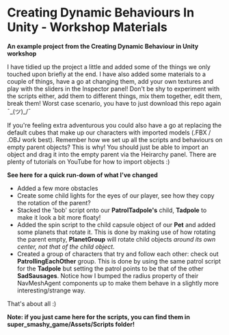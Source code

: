 # Creating Dynamic Behaviours In Unity - Workshop Materials
**An example project from the Creating Dynamic Behaviour in Unity workshop**

I have tidied up the project a little and added some of the things we only touched upon briefly at the end. I have also added some materials to a couple of things, have a go at changing them, add your own textures and play with the sliders in the Inspector panel! Don't be shy to experiment with the scripts either, add them to different things, mix them together, edit them, break them! Worst case scenario, you have to just download this repo again ¯\_(ツ)_/¯

If you're feeling extra adventurous you could also have a go at replacing the default cubes that make up our characters with imported models (.FBX / .OBJ work best). Remember how we set up all the scripts and behaviours on empty parent objects? This is why! You should just be able to import an object and drag it into the empty parent via the Heirarchy panel. There are plenty of tutorials on YouTube for how to import objects :)

**See here for a quick run-down of what I've changed**

* Added a few more obstacles
* Create some child lights for the eyes of our player, see how they copy the rotation of the parent?
* Stacked the 'bob' script onto our **PatrolTadpole's** child, **Tadpole** to make it look a bit more floaty!
* Added the spin script to the child capsule object of our **Pet** and added some planets that rotate it. This is done by making use of how rotating the parent empty, **PlanetGroup** will rotate child objects _around its own center, not that of the child object_. 
* Created a group of characters that try and follow each other: check out **PatrollingEachOther** group. This is done by using the same patrol script for the **Tadpole** but setting the patrol points to be that of the other **SadSausages**. Notice how I bumped the radius property of their NavMeshAgent components up to make them behave in a slightly more interesting/strange way.

That's about all :)

**Note: if you just came here for the scripts, you can find them in super_smashy_game/Assets/Scripts folder!**
